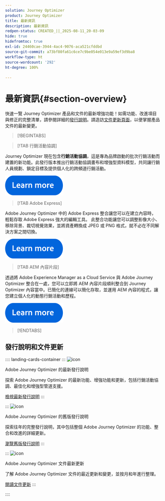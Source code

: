 ```yaml
---
solution: Journey Optimizer
product: Journey Optimizer
title: 最新資訊
description: 最新資訊
redpen-status: CREATED_||_2025-08-11_20-03-09
hide: true
hidefromtoc: true
exl-id: 24460cae-3944-4ac4-9076-aca521cfddbd
source-git-commit: a73bf80fa61c6ce7c9be054e013e9a59ef3d9ba8
workflow-type: ht
source-wordcount: '292'
ht-degree: 100%

---
```


# 最新資訊{#section-overview}

快速一覽 Journey Optimizer 產品和文件的最新增強功能！如需功能、改進項目與修正的完整清單，請參閱詳細的[發行說明](../using/rn/release-notes.md)。請造訪[文件更新頁面](../using/rn/documentation-updates.md)，以便掌握產品文件的最新變更。

>[!BEGINTABS]

>[!TAB 行銷活動協調]

Journey Optimizer 現在包含&#x200B;**行銷活動協調**，這是專為品牌啟動的批次行銷活動而建置的新功能。此發行版本推出行銷活動協調畫布和增強型資料模型，共同讓行銷人員規劃、鎖定目標及提供個人化的跨頻道行銷活動。

[![了解更多](../using/assets/do-not-localize/learn-more-button.svg)](../using/orchestrated/gs-orchestrated-campaigns.md)

>[!TAB Adobe Express]

Adobe Journey Optimizer 中的 Adobe Express 整合讓您可以在建立內容時，輕鬆存取 Adobe Express 強大的編輯工具。 此整合功能讓您可以調整影像大小、移除背景、裁切視覺效果，並將資產轉換成 JPEG 或 PNG 格式，就不必在不同解決方案之間切換。

[![了解更多](../using/assets/do-not-localize/learn-more-button.svg)](../using/integrations/express.md)

<!--
>[!TAB AI Assistant]

Immerse yourself in a hands-on experience with our [AI Assistant](../help/using/content-management/gs-generative.md) live feature preview, designed to let you explore its features firsthand and fully understand its capabilities.

[![learn more](../using/assets/do-not-localize/try-it-button.svg)](https://experienceleague.adobe.com/en/apps/journey-optimizer/ai-assistant-content-accelerator){target="_blank"}-->

>[!TAB AEM 內容片段]

透過將 Adobe Experience Manager as a Cloud Service 與 Adobe Journey Optimizer 整合在一處，您可以立即將 AEM 內容片段順利整合到 Journey Optimizer 內容當中。已簡化的連線可以簡化存取，並運用 AEM 內容的程式，讓您建立個人化的動態行銷活動和歷程。

[![了解更多](../using/assets/do-not-localize/learn-more-button.svg)](../using/integrations/aem-fragments.md)


>[!ENDTABS]

## 發行說明和文件更新

:::: landing-cards-container
:::
![icon](https://cdn.experienceleague.adobe.com/icons/list-check.svg)

Adobe Journey Optimizer 的最新發行說明

探索 Adobe Journey Optimizer 的最新功能、增強功能和更新，包括行銷活動協調、最佳化和增強型管道支援。

[檢視最新發行說明](../using/rn/release-notes.md)
:::

:::
![icon](https://cdn.experienceleague.adobe.com/icons/book.svg)

Adobe Journey Optimizer 的舊版發行說明

探索往年的完整發行說明，其中包括整個 Adobe Journey Optimizer 的功能、整合和改進的詳細更新。

[瀏覽舊版發行說明](previous-rn-new-landing-page.md)
:::

:::
![icon](https://cdn.experienceleague.adobe.com/icons/book.svg)

Adobe Journey Optimizer 文件最新更新

了解 Adobe Journey Optimizer 文件的最近更新和變更，並按月和年進行整理。

[閱讀文件更新](../using/rn/documentation-updates.md)
:::

::::
